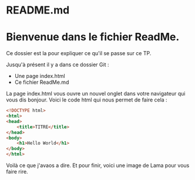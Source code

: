 # README.md

# Bienvenue dans le fichier ReadMe.

Ce dossier est la pour expliquer ce qu'il se passe sur ce TP.

Jusqu'à présent il y a dans ce dossier Git :

- Une page index.html
- Ce fichier ReadMe.md

La page index.html vous ouvre un nouvel onglet dans votre navigateur qui vous dis bonjour.
Voici le code html qui nous permet de faire cela :
```html
<!DOCTYPE html>
<html>
<head>
	<title>TITRE</title>
</head>
<body>
	<h1>Hello World</h1>
</body>
</html>
```

Voilà ce que j'avaos a dire.
Et pour finir, voici une image de Lama pour vous faire rire.

